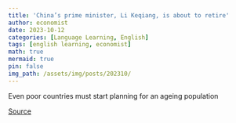 ```yaml
---
title: 'China’s prime minister, Li Keqiang, is about to retire'
author: economist
date: 2023-10-12
categories: [Language Learning, English]
tags: [english learning, economist]
math: true
mermaid: true
pin: false
img_path: /assets/img/posts/202310/
---
```


Even poor countries must start planning for an ageing population




[Source](https://www.economist.com/leaders/2023/10/12/large-parts-of-asia-are-getting-old-before-they-get-rich)